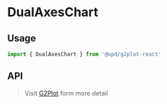 # DualAxesChart

## Usage

```ts
import { DualAxesChart } from '@opd/g2plot-react'
```

## API

<API id="DualAxesChart"></API>

> Visit [G2Plot](https://g2plot.antv.antgroup.com/api/plot-api) form more detail
